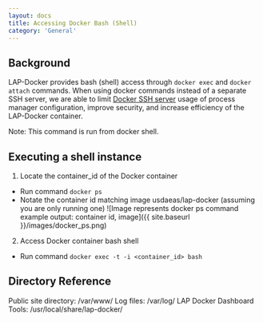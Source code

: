 ```yaml
---
layout: docs
title: Accessing Docker Bash (Shell)
category: 'General'
---
```



Background
------------
LAP-Docker provides bash (shell) access through `docker exec` and `docker attach` commands. When using docker commands instead of a separate SSH server, we are able to limit [Docker SSH server](https://jpetazzo.github.io/2014/06/23/docker-ssh-considered-evil/) usage of process manager configuration, improve security, and increase efficiency of the LAP-Docker container.

Note: This command is run from docker shell.

Executing a shell instance
----------
1. Locate the container_id of the Docker container
 - Run command `docker ps`
 - Notate the container id matching image usdaeas/lap-docker (assuming you are only running one)
   ![Image represents docker ps command example output: container id, image]({{ site.baseurl }}/images/docker_ps.png)

2. Access Docker container bash shell
 - Run command `docker exec -t -i <container_id> bash`
 
Directory Reference
----------
Public site directory: /var/www/
Log files: /var/log/
LAP Docker Dashboard Tools: /usr/local/share/lap-docker/